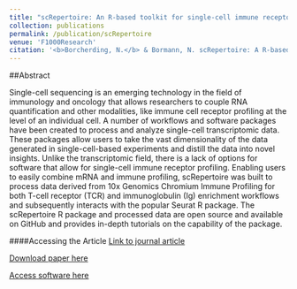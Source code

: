 ```yaml
---
title: "scRepertoire: An R-based toolkit for single-cell immune receptor analysis."
collection: publications
permalink: /publication/scRepertoire
venue: 'F1000Research'
citation: '<b>Borcherding, N.</b> & Bormann, N. scRepertoire: A R-based toolkit for single-cell immune receptor analysis. F1000Research 2020.'
---
```


##Abstract

Single-cell sequencing is an emerging technology in the field of immunology and oncology that allows researchers to couple RNA quantification and other modalities, like immune cell receptor profiling at the level of an individual cell. A number of workflows and software packages have been created to process and analyze single-cell transcriptomic data. These packages allow users to take the vast dimensionality of the data generated in single-cell-based experiments and distill the data into novel insights. Unlike the transcriptomic field, there is a lack of options for software that allow for single-cell immune receptor profiling. Enabling users to easily combine mRNA and immune profiling, scRepertoire was built to process data derived from 10x Genomics Chromium Immune Profiling for both T-cell receptor (TCR) and immunoglobulin (Ig) enrichment workflows and subsequently interacts with the popular Seurat R package. The scRepertoire R package and processed data are open source and available on GitHub and provides in-depth tutorials on the capability of the package.

####Accessing the Article
[Link to journal article](https://f1000research.com/articles/9-47/v1?src=rss)

[Download paper here](https://ncborcherding.github.io/files/scRepertoire.pdf)

[Access software here](https://github.com/ncborcherding/scRepertoire)






